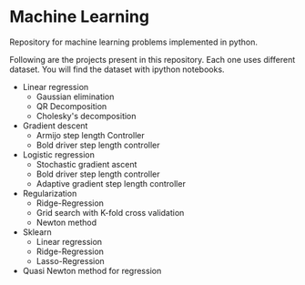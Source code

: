 # Machine Learning
Repository for machine learning problems implemented in python.

Following are the projects present in this repository. Each one uses different dataset. You will find the dataset with ipython notebooks.
* Linear regression
  * Gaussian elimination
  * QR Decomposition
  * Cholesky's decomposition
* Gradient descent
  * Armijo step length Controller
  * Bold driver step length controller
* Logistic regression
  * Stochastic gradient ascent
  * Bold driver step length controller
  * Adaptive gradient step length controller
* Regularization
  * Ridge-Regression
  * Grid search with K-fold cross validation
  * Newton method
* Sklearn
  * Linear regression
  * Ridge-Regression
  * Lasso-Regression
* Quasi Newton method for regression
